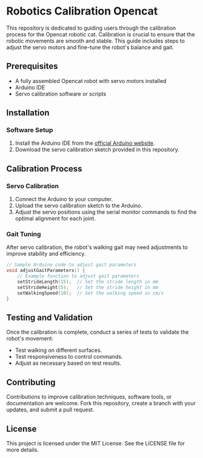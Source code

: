 # Robotics Calibration Opencat

This repository is dedicated to guiding users through the calibration process for the Opencat robotic cat. Calibration is crucial to ensure that the robotic movements are smooth and stable. This guide includes steps to adjust the servo motors and fine-tune the robot's balance and gait.

## Prerequisites

- A fully assembled Opencat robot with servo motors installed
- Arduino IDE
- Servo calibration software or scripts

## Installation

### Software Setup

1. Install the Arduino IDE from the [official Arduino website](https://www.arduino.cc/en/software).
2. Download the servo calibration sketch provided in this repository.

## Calibration Process

### Servo Calibration

1. Connect the Arduino to your computer.
2. Upload the servo calibration sketch to the Arduino.
3. Adjust the servo positions using the serial monitor commands to find the optimal alignment for each joint.

### Gait Tuning

After servo calibration, the robot's walking gait may need adjustments to improve stability and efficiency.

```cpp
// Sample Arduino code to adjust gait parameters
void adjustGaitParameters() {
    // Example function to adjust gait parameters
    setStrideLength(15);  // Set the stride length in mm
    setStrideHeight(5);   // Set the stride height in mm
    setWalkingSpeed(10);  // Set the walking speed in cm/s
}
```

## Testing and Validation

Once the calibration is complete, conduct a series of tests to validate the robot's movement:

- Test walking on different surfaces.
- Test responsiveness to control commands.
- Adjust as necessary based on test results.

## Contributing

Contributions to improve calibration techniques, software tools, or documentation are welcome. Fork this repository, create a branch with your updates, and submit a pull request.

## License

This project is licensed under the MIT License. See the LICENSE file for more details.
